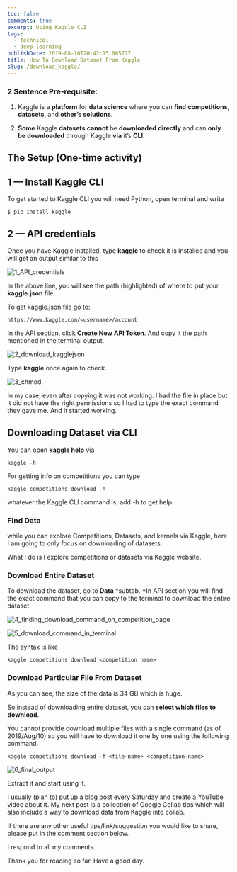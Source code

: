 ```yaml
---
toc: false
comments: true
excerpt: Using Kaggle CLI
tags:
  - technical
  - deep-learning
publishDate: 2019-08-10T20:42:15.065727
title: How To Download Dataset From Kaggle
slug: /download_kaggle/
---
```


### 2 Sentence Pre-requisite:

1. Kaggle is a **platform** for **data science** where you can **find** **competitions**, **datasets**, and **other’s solutions**.

1. **Some** Kaggle **datasets** **cannot** be **downloaded** **directly** and can **only** **be downloaded** through Kaggle **via** it’s **CLI**.

## The Setup (One-time activity)

## 1 — Install Kaggle CLI

To get started to Kaggle CLI you will need Python, open terminal and write

```shell
$ pip install kaggle
```

## 2 — API credentials

Once you have Kaggle installed, type **kaggle** to check it is installed and you will get an output similar to this

![1_API_credentials](/images/2019-08-10-how-to-download-dataset-from-kaggle/1_API_credentials.png)

In the above line, you will see the path (highlighted) of where to put your **kaggle.json** file.

To get kaggle.json file go to:

```
https://www.kaggle.com/<username>/account
```

In the API section, click **Create New API Token**. And copy it the path mentioned in the terminal output.

![2_download_kagglejson](/images/2019-08-10-how-to-download-dataset-from-kaggle/2_download_kagglejson.png)

Type **kaggle** once again to check.

![3_chmod](/images/2019-08-10-how-to-download-dataset-from-kaggle/3_chmod.png)

In my case, even after copying it was not working. I had the file in place but it did not have the right permissions so I had to type the exact command they gave me. And it started working.

## Downloading Dataset via CLI

You can open **kaggle help** via

```shell
kaggle -h
```

For getting info on competitions you can type

```shell
kaggle competitions download -h
```

whatever the Kaggle CLI command is, add -h to get help.

### Find Data

while you can explore Competitions, Datasets, and kernels via Kaggle, here I am going to only focus on downloading of datasets.

What I do is I explore competitions or datasets via Kaggle website.

### Download Entire Dataset

To download the dataset, go to **Data** *subtab. *In API section you will find the exact command that you can copy to the terminal to download the entire dataset.

![4_finding_download_command_on_competition_page](/images/2019-08-10-how-to-download-dataset-from-kaggle/4_finding_download_command_on_competition_page.png)

![5_download_command_in_terminal](/images/2019-08-10-how-to-download-dataset-from-kaggle/5_download_command_in_terminal.png)

The syntax is like

```shell
kaggle competitions download <competition name>
```

### Download Particular File From Dataset

As you can see, the size of the data is 34 GB which is huge.

So instead of downloading entire dataset, you can **select which files to download**.

You cannot provide download multiple files with a single command (as of 2019/Aug/10) so you will have to download it one by one using the following command.

```shell
kaggle competitions download -f <file-name> <competition-name>
```

![6_final_output](/images/2019-08-10-how-to-download-dataset-from-kaggle/6_final_output.png)

Extract it and start using it.

I usually (plan to) put up a blog post every Saturday and create a YouTube video about it. My next post is a collection of Google Collab tips which will also include a way to download data from Kaggle into collab.

If there are any other useful tips/link/suggestion you would like to share, please put in the comment section below.

I respond to all my comments.

Thank you for reading so far. Have a good day.
